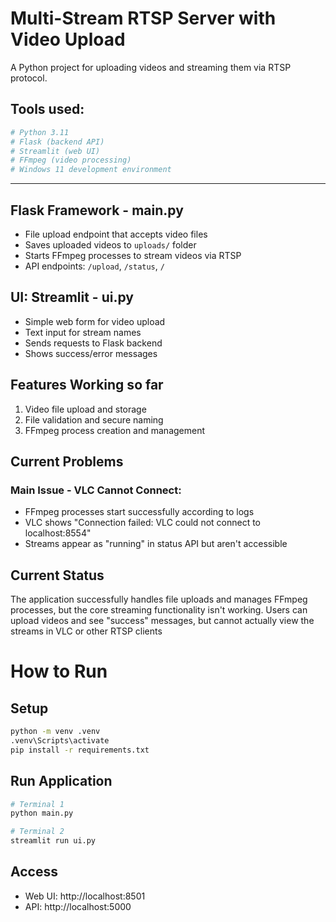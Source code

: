 # Multi-Stream RTSP Server with Video Upload 
A Python project for uploading videos and streaming them via RTSP protocol.

## Tools used:
```bash
# Python 3.11
# Flask (backend API)
# Streamlit (web UI)
# FFmpeg (video processing)
# Windows 11 development environment
```
---

## Flask Framework - main.py
- File upload endpoint that accepts video files
- Saves uploaded videos to `uploads/` folder  
- Starts FFmpeg processes to stream videos via RTSP
- API endpoints: `/upload`, `/status`, `/`

## UI: Streamlit - ui.py
- Simple web form for video upload
- Text input for stream names
- Sends requests to Flask backend
- Shows success/error messages

## Features Working so far
1. Video file upload and storage
2. File validation and secure naming
3. FFmpeg process creation and management

## Current Problems
### Main Issue - VLC Cannot Connect:
- FFmpeg processes start successfully according to logs
- VLC shows "Connection failed: VLC could not connect to localhost:8554"
- Streams appear as "running" in status API but aren't accessible

## Current Status

The application successfully handles file uploads and manages FFmpeg processes, but the core streaming functionality isn't working. Users can upload videos and see "success" messages, but cannot actually view the streams in VLC or other RTSP clients

# How to Run

## Setup
```bash
python -m venv .venv
.venv\Scripts\activate
pip install -r requirements.txt
```

## Run Application
```bash
# Terminal 1
python main.py

# Terminal 2  
streamlit run ui.py
```

## Access
- Web UI: http://localhost:8501
- API: http://localhost:5000

